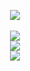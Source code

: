 
<!--
**SmallPepperZ/SmallPepperZ** is a ✨ _special_ ✨ repository because its `README.md` (this file) appears on your GitHub profile.
-->
<p align="center">
  <a href="javascript:;">
  <img src="https://capsule-render.vercel.app/api?type=cylinder&color=timeGradient&height=150&section=header&text=SmallPepperZ">
  <br>
  <br>
  <img src="https://github-readme-stats.vercel.app/api?username=smallpepperz&hide=stars&count_private=true&show_icons=true&theme=tokyonight">
  <br>
  <a href=https://github.com/SmallPepperZ/SachiBotPy><img src="https://github-readme-stats.vercel.app/api/pin/?username=smallpepperz&repo=SachiBotPy&theme=tokyonight"></a>
  <br>

  <img src="https://github-readme-stats.vercel.app/api/top-langs/?username=smallpepperz&theme=tokyonight"> 
  </a>
</p>

